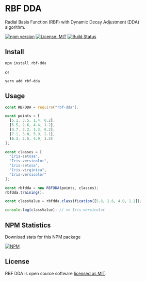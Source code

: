 # RBF DDA

Radial Basis Function (RBF) with Dynamic Decay Adjustment (DDA) algorithm.

[![npm version](https://badge.fury.io/js/rbf-dda.svg)](https://www.npmjs.com/package/rbf-dda) [![License: MIT](https://img.shields.io/badge/License-MIT-yellow.svg)](https://github.com/andrelmlins/rbf-dda/blob/master/LICENSE) [![Build Status](https://travis-ci.com/andrelmlins/rbf-dda.svg?branch=master)](https://travis-ci.com/andrelmlins/rbf-dda)

## Install

```
npm install rbf-dda
```

or

```
yarn add rbf-dda
```

## Usage

```js
const RBFDDA = require("rbf-dda");

const points = [
  [5.1, 3.5, 1.4, 0.2],
  [5.5, 2.6, 4.4, 1.2],
  [4.7, 3.2, 1.3, 0.2],
  [7.1, 3.0, 5.9, 2.1],
  [6.3, 2.5, 4.9, 1.5]
];

const classes = [
  "Iris-setosa",
  "Iris-versicolor",
  "Iris-setosa",
  "Iris-virginica",
  "Iris-versicolor"
];

const rbfdda = new RBFDDA(points, classes);
rbfdda.training();

const classValue = rbfdda.classification([5.8, 2.6, 4.0, 1.2]);

console.log(classValue); // => Iris-versicolor
```

## NPM Statistics

Download stats for this NPM package

[![NPM](https://nodei.co/npm/rbf-dda.png)](https://nodei.co/npm/rbf-dda/)

## License

RBF DDA is open source software [licensed as MIT](https://github.com/andrelmlins/rbf-dda/blob/master/LICENSE).
